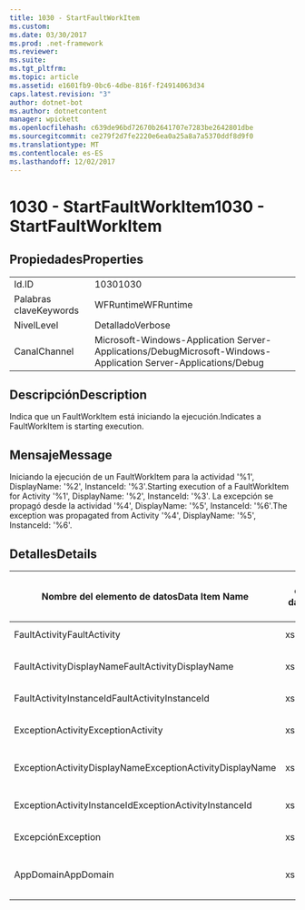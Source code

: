 ```yaml
---
title: 1030 - StartFaultWorkItem
ms.custom: 
ms.date: 03/30/2017
ms.prod: .net-framework
ms.reviewer: 
ms.suite: 
ms.tgt_pltfrm: 
ms.topic: article
ms.assetid: e1601fb9-0bc6-4dbe-816f-f24914063d34
caps.latest.revision: "3"
author: dotnet-bot
ms.author: dotnetcontent
manager: wpickett
ms.openlocfilehash: c639de96bd72670b2641707e7283be2642801dbe
ms.sourcegitcommit: ce279f2d7fe2220e6ea0a25a8a7a5370ddf8d9f0
ms.translationtype: MT
ms.contentlocale: es-ES
ms.lasthandoff: 12/02/2017
---
```

# <a name="1030---startfaultworkitem"></a><span data-ttu-id="9db9c-102">1030 - StartFaultWorkItem</span><span class="sxs-lookup"><span data-stu-id="9db9c-102">1030 - StartFaultWorkItem</span></span>
## <a name="properties"></a><span data-ttu-id="9db9c-103">Propiedades</span><span class="sxs-lookup"><span data-stu-id="9db9c-103">Properties</span></span>  
  
|||  
|-|-|  
|<span data-ttu-id="9db9c-104">Id.</span><span class="sxs-lookup"><span data-stu-id="9db9c-104">ID</span></span>|<span data-ttu-id="9db9c-105">1030</span><span class="sxs-lookup"><span data-stu-id="9db9c-105">1030</span></span>|  
|<span data-ttu-id="9db9c-106">Palabras clave</span><span class="sxs-lookup"><span data-stu-id="9db9c-106">Keywords</span></span>|<span data-ttu-id="9db9c-107">WFRuntime</span><span class="sxs-lookup"><span data-stu-id="9db9c-107">WFRuntime</span></span>|  
|<span data-ttu-id="9db9c-108">Nivel</span><span class="sxs-lookup"><span data-stu-id="9db9c-108">Level</span></span>|<span data-ttu-id="9db9c-109">Detallado</span><span class="sxs-lookup"><span data-stu-id="9db9c-109">Verbose</span></span>|  
|<span data-ttu-id="9db9c-110">Canal</span><span class="sxs-lookup"><span data-stu-id="9db9c-110">Channel</span></span>|<span data-ttu-id="9db9c-111">Microsoft-Windows-Application Server-Applications/Debug</span><span class="sxs-lookup"><span data-stu-id="9db9c-111">Microsoft-Windows-Application Server-Applications/Debug</span></span>|  
  
## <a name="description"></a><span data-ttu-id="9db9c-112">Descripción</span><span class="sxs-lookup"><span data-stu-id="9db9c-112">Description</span></span>  
 <span data-ttu-id="9db9c-113">Indica que un FaultWorkItem está iniciando la ejecución.</span><span class="sxs-lookup"><span data-stu-id="9db9c-113">Indicates a FaultWorkItem is starting execution.</span></span>  
  
## <a name="message"></a><span data-ttu-id="9db9c-114">Mensaje</span><span class="sxs-lookup"><span data-stu-id="9db9c-114">Message</span></span>  
 <span data-ttu-id="9db9c-115">Iniciando la ejecución de un FaultWorkItem para la actividad '%1', DisplayName: '%2', InstanceId: '%3'.</span><span class="sxs-lookup"><span data-stu-id="9db9c-115">Starting execution of a FaultWorkItem for Activity '%1', DisplayName: '%2', InstanceId: '%3'.</span></span>  <span data-ttu-id="9db9c-116">La excepción se propagó desde la actividad '%4', DisplayName: '%5', InstanceId: '%6'.</span><span class="sxs-lookup"><span data-stu-id="9db9c-116">The exception was propagated from Activity '%4', DisplayName: '%5', InstanceId: '%6'.</span></span>  
  
## <a name="details"></a><span data-ttu-id="9db9c-117">Detalles</span><span class="sxs-lookup"><span data-stu-id="9db9c-117">Details</span></span>  
  
|<span data-ttu-id="9db9c-118">Nombre del elemento de datos</span><span class="sxs-lookup"><span data-stu-id="9db9c-118">Data Item Name</span></span>|<span data-ttu-id="9db9c-119">Tipo del elemento de datos</span><span class="sxs-lookup"><span data-stu-id="9db9c-119">Data Item Type</span></span>|<span data-ttu-id="9db9c-120">Descripción</span><span class="sxs-lookup"><span data-stu-id="9db9c-120">Description</span></span>|  
|--------------------|--------------------|-----------------|  
|<span data-ttu-id="9db9c-121">FaultActivity</span><span class="sxs-lookup"><span data-stu-id="9db9c-121">FaultActivity</span></span>|<span data-ttu-id="9db9c-122">xs:string</span><span class="sxs-lookup"><span data-stu-id="9db9c-122">xs:string</span></span>|<span data-ttu-id="9db9c-123">Nombre de tipo de la actividad que generó el error.</span><span class="sxs-lookup"><span data-stu-id="9db9c-123">The type name of the fault activity.</span></span>|  
|<span data-ttu-id="9db9c-124">FaultActivityDisplayName</span><span class="sxs-lookup"><span data-stu-id="9db9c-124">FaultActivityDisplayName</span></span>|<span data-ttu-id="9db9c-125">xs:string</span><span class="sxs-lookup"><span data-stu-id="9db9c-125">xs:string</span></span>|<span data-ttu-id="9db9c-126">Nombre para mostrar de la actividad que generó el error.</span><span class="sxs-lookup"><span data-stu-id="9db9c-126">The display name of the fault activity.</span></span>|  
|<span data-ttu-id="9db9c-127">FaultActivityInstanceId</span><span class="sxs-lookup"><span data-stu-id="9db9c-127">FaultActivityInstanceId</span></span>|<span data-ttu-id="9db9c-128">xs:string</span><span class="sxs-lookup"><span data-stu-id="9db9c-128">xs:string</span></span>|<span data-ttu-id="9db9c-129">Identificador de la actividad que generó el error.</span><span class="sxs-lookup"><span data-stu-id="9db9c-129">The instance id of the fault activity.</span></span>|  
|<span data-ttu-id="9db9c-130">ExceptionActivity</span><span class="sxs-lookup"><span data-stu-id="9db9c-130">ExceptionActivity</span></span>|<span data-ttu-id="9db9c-131">xs:string</span><span class="sxs-lookup"><span data-stu-id="9db9c-131">xs:string</span></span>|<span data-ttu-id="9db9c-132">El nombre de tipo para mostrar de la actividad que produjo la excepción.</span><span class="sxs-lookup"><span data-stu-id="9db9c-132">The type name of the activity that threw the exception.</span></span>|  
|<span data-ttu-id="9db9c-133">ExceptionActivityDisplayName</span><span class="sxs-lookup"><span data-stu-id="9db9c-133">ExceptionActivityDisplayName</span></span>|<span data-ttu-id="9db9c-134">xs:string</span><span class="sxs-lookup"><span data-stu-id="9db9c-134">xs:string</span></span>|<span data-ttu-id="9db9c-135">El nombre para mostrar de la actividad que produjo la excepción.</span><span class="sxs-lookup"><span data-stu-id="9db9c-135">The display name of the activity that threw the exception.</span></span>|  
|<span data-ttu-id="9db9c-136">ExceptionActivityInstanceId</span><span class="sxs-lookup"><span data-stu-id="9db9c-136">ExceptionActivityInstanceId</span></span>|<span data-ttu-id="9db9c-137">xs:string</span><span class="sxs-lookup"><span data-stu-id="9db9c-137">xs:string</span></span>|<span data-ttu-id="9db9c-138">Identificador de instancia de la actividad que generó la excepción.</span><span class="sxs-lookup"><span data-stu-id="9db9c-138">The instance id of the activity that threw the exception.</span></span>|  
|<span data-ttu-id="9db9c-139">Excepción</span><span class="sxs-lookup"><span data-stu-id="9db9c-139">Exception</span></span>|<span data-ttu-id="9db9c-140">xs:string</span><span class="sxs-lookup"><span data-stu-id="9db9c-140">xs:string</span></span>|<span data-ttu-id="9db9c-141">Detalles de la excepción para la excepción</span><span class="sxs-lookup"><span data-stu-id="9db9c-141">The exception details for the exception</span></span>|  
|<span data-ttu-id="9db9c-142">AppDomain</span><span class="sxs-lookup"><span data-stu-id="9db9c-142">AppDomain</span></span>|<span data-ttu-id="9db9c-143">xs:string</span><span class="sxs-lookup"><span data-stu-id="9db9c-143">xs:string</span></span>|<span data-ttu-id="9db9c-144">La cadena devuelta por AppDomain.CurrentDomain.FriendlyName.</span><span class="sxs-lookup"><span data-stu-id="9db9c-144">The string returned by AppDomain.CurrentDomain.FriendlyName.</span></span>|
